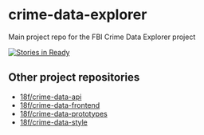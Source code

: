 # crime-data-explorer
Main project repo for the FBI Crime Data Explorer project

[![Stories in Ready](https://badge.waffle.io/18F/crime-data-explorer.svg?label=ready&title=Ready)](http://waffle.io/18F/crime-data-explorer)

## Other project repositories
* [18f/crime-data-api](https://github.com/18f/crime-data-api)
* [18f/crime-data-frontend](https://github.com/18f/crime-data-frontend)
* [18f/crime-data-prototypes](https://github.com/18f/crime-data-prototypes)
* [18f/crime-data-style](https://github.com/18f/crime-data-style)
